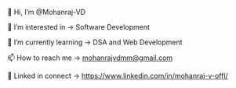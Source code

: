 👋 Hi, I’m @Mohanraj-VD

👀 I’m interested in -> Software Development

🌱 I’m currently learning -> DSA and Web Development

📫 How to reach me -> mohanrajvdmm@gmail.com

🔗 Linked in connect -> https://www.linkedin.com/in/mohanraj-v-offl/
